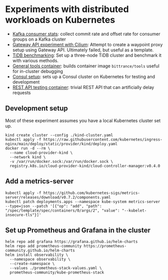 # Experiments with distributed workloads on Kubernetes

- [Kafka consumer stats](./kafka-consumer-stats): collect commit rate and offset rate for consumer groups on a Kafka cluster
- [Gateway API experiment with Cilium](./gateway-api-cilium): Attempt to create a waypoint proxy setup using Gateway API. Ultimately failed, but useful as a template.
- [TiDB benchmarking](./tidb-benchmarks): Set up a three-node TiDB cluster and benchmark it with various methods.
- [General tools container](./tools-container): builds container image `bittrance/tools` useful for in-cluster debugging
- [Consul setup](./consul-k8s): sets up a Consul cluster on Kubernetes for testing and development
- [REST API testing container](./hello-rest): trivial REST API that can artificially delay requests

## Development setup

Most of these experiment assumes you have a local Kubernetes cluster set up.

```shell
kind create cluster --config ./kind-cluster.yaml
kubectl apply -f https://raw.githubusercontent.com/kubernetes/ingress-nginx/main/deploy/static/provider/kind/deploy.yaml
docker run -d --rm \
  --name cloud-provider-kind \
  --network kind \
  -v /var/run/docker.sock:/var/run/docker.sock \
  registry.k8s.io/cloud-provider-kind/cloud-controller-manager:v0.4.0
```

## Add a metrics-server

```shell
kubectl apply -f https://github.com/kubernetes-sigs/metrics-server/releases/download/v0.7.2/components.yaml
kubectl patch deployments.apps --namespace kube-system metrics-server --type=json --patch '[{"op": "add", "path": "/spec/template/spec/containers/0/args/2", "value": "--kubelet-insecure-tls"}]'
```

## Set up Prometheus and Grafana in the cluster

```shell
helm repo add grafana https://grafana.github.io/helm-charts
helm repo add prometheus-community https://prometheus-community.github.io/helm-charts
helm install observability \
  --namespace observability \
  --create-namespace \
  --values ./prometheus-stack-values.yaml \
  prometheus-community/kube-prometheus-stack
```
